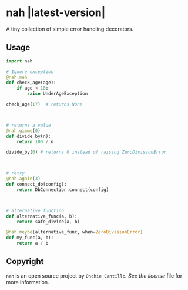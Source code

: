 nah |latest-version|
=====================
A tiny collection of simple error handling decorators.

Usage
-----

```python
import nah

# Ignore exception
@nah.meh
def check_age(age):
    if age < 18:
        raise UnderAgeException

check_age(17)  # returns None



# returns a value
@nah.gimme(0)
def divide_by(n):
    return 100 / n

divide_by(0) # returns 0 instead of raising ZeroDivisionError



# retry
@nah.again(3)
def connect_db(config):
    return DbConnection.connect(config)



# alternative function
def alternative_func(a, b):
    return safe_divide(a, b)

@nah.meybe(alternative_func, when=ZeroDivisionError)
def my_func(a, b):
    return a / b

```

Copyright
---------

`nah` is an open source project by `Onchie Cantillo`_. See the license_ file
for more information.
